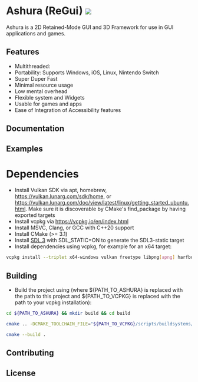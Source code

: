 # Ashura (ReGui) <img src="https://github.com/lamarrr/ashura/actions/workflows/msvc-2019-windows-x64.yml/badge.svg">
Ashura is a 2D Retained-Mode GUI and 3D Framework for use in GUI applications and games.

## Features
- Multithreaded:
- Portability: Supports Windows, iOS, Linux, Nintendo Switch
- Super Duper Fast
- Minimal resource usage
- Low mental overhead
- Flexible system and Widgets
- Usable for games and apps
- Ease of Integration of Accessibility features

## Documentation

## Examples

# Dependencies
- Install Vulkan SDK via apt, homebrew, https://vulkan.lunarg.com/sdk/home, or https://vulkan.lunarg.com/doc/view/latest/linux/getting_started_ubuntu.html. Make sure it is discoverable by CMake's find_package by having exported targets
- Install vcpkg via https://vcpkg.io/en/index.html
- Install MSVC, Clang, or GCC with C++20 support
- Install CMake (>= 3.1)
- Install [SDL 3](https://github.com/libsdl-org/SDL) with SDL_STATIC=ON to generate the SDL3-static target
- Install dependencies using vcpkg, for example for an x64 target:
```bash
vcpkg install --triplet x64-windows vulkan freetype libpng[apng] harfbuzz fmt libwebp libjpeg-turbo libpng spdlog simdjson gtest libogg ffmpeg libavif
```

## Building
- Build the project using (where ${PATH_TO_ASHURA} is replaced with the path to this project and ${PATH_TO_VCPKG} is replaced with the path to your vcpkg installation): 
```bash
cd ${PATH_TO_ASHURA} && mkdir build && cd build
```

```bash
cmake .. -DCMAKE_TOOLCHAIN_FILE="${PATH_TO_VCPKG}/scripts/buildsystems/vcpkg.cmake"
```

```bash
cmake --build .
```

## Contributing

## License
